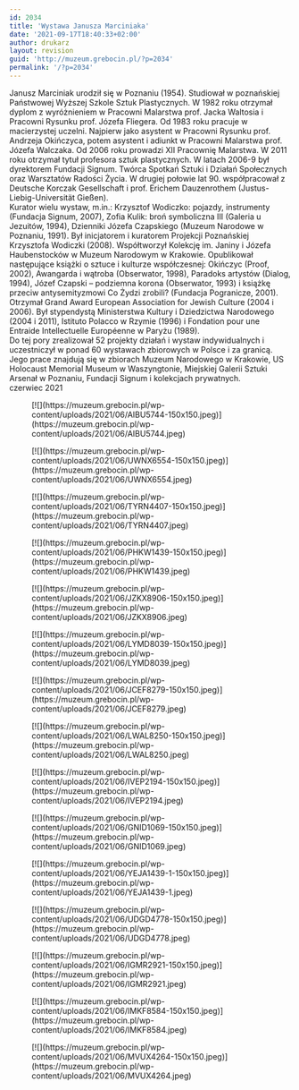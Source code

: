 ```yaml
---
id: 2034
title: 'Wystawa Janusza Marciniaka'
date: '2021-09-17T18:40:33+02:00'
author: drukarz
layout: revision
guid: 'http://muzeum.grebocin.pl/?p=2034'
permalink: '/?p=2034'
---
```


<div class="o9v6fnle cxmmr5t8 oygrvhab hcukyx3x c1et5uql ii04i59q"><div dir="auto">Janusz Marciniak urodził się w Poznaniu (1954). Studiował w poznańskiej Państwowej Wyższej Szkole Sztuk Plastycznych. W 1982 roku otrzymał dyplom z wyróżnieniem w Pracowni Malarstwa prof. Jacka Waltosia i Pracowni Rysunku prof. Józefa Fliegera. Od 1983 roku pracuje w macierzystej uczelni. Najpierw jako asystent w Pracowni Rysunku prof. Andrzeja Okińczyca, potem asystent i adiunkt w Pracowni Malarstwa prof. Józefa Walczaka. Od 2006 roku prowadzi XII Pracownię Malarstwa. W 2011 roku otrzymał tytuł profesora sztuk plastycznych. W latach 2006-9 był dyrektorem Fundacji Signum. Twórca Spotkań Sztuki i Działań Społecznych oraz Warsztatów Radości Życia. W drugiej połowie lat 90. współpracował z Deutsche Korczak Gesellschaft i prof. Erichem Dauzenrothem (Justus-Liebig-Universität Gießen).</div></div><div class="o9v6fnle cxmmr5t8 oygrvhab hcukyx3x c1et5uql ii04i59q"><div dir="auto">Kurator wielu wystaw, m.in.: Krzysztof Wodiczko: pojazdy, instrumenty (Fundacja Signum, 2007), Zofia Kulik: broń symboliczna III (Galeria u Jezuitów, 1994), Dzienniki Józefa Czapskiego (Muzeum Narodowe w Poznaniu, 1991). Był inicjatorem i kuratorem Projekcji Poznańskiej Krzysztofa Wodiczki (2008). Współtworzył Kolekcję im. Janiny i Józefa Haubenstocków w Muzeum Narodowym w Krakowie. Opublikował następujące książki o sztuce i kulturze współczesnej: Okińczyc (Proof, 2002), Awangarda i wątroba (Obserwator, 1998), Paradoks artystów (Dialog, 1994), Józef Czapski – podziemna korona (Obserwator, 1993) i książkę przeciw antysemityzmowi Co Żydzi zrobili? (Fundacja Pogranicze, 2001).</div></div><div class="o9v6fnle cxmmr5t8 oygrvhab hcukyx3x c1et5uql ii04i59q"><div dir="auto">Otrzymał Grand Award European Association for Jewish Culture (2004 i 2006). Był stypendystą Ministerstwa Kultury i Dziedzictwa Narodowego (2004 i 2011), Istituto Polacco w Rzymie (1996) i Fondation pour une Entraide Intellectuelle Européenne w Paryżu (1989).</div></div><div class="o9v6fnle cxmmr5t8 oygrvhab hcukyx3x c1et5uql ii04i59q"><div dir="auto">Do tej pory zrealizował 52 projekty działań i wystaw indywidualnych i uczestniczył w ponad 60 wystawach zbiorowych w Polsce i za granicą. Jego prace znajdują się w zbiorach Muzeum Narodowego w Krakowie, US Holocaust Memorial Museum w Waszyngtonie, Miejskiej Galerii Sztuki Arsenał w Poznaniu, Fundacji Signum i kolekcjach prywatnych.</div><div dir="auto"></div></div><div dir="auto">czerwiec 2021</div><div dir="auto"></div><div dir="auto"><div class="gallery galleryid-2034 gallery-columns-5 gallery-size-thumbnail" id="gallery-911"><figure class="gallery-item"><div class="gallery-icon landscape"> [![](https://muzeum.grebocin.pl/wp-content/uploads/2021/06/AIBU5744-150x150.jpeg)](https://muzeum.grebocin.pl/wp-content/uploads/2021/06/AIBU5744.jpeg) </div></figure><figure class="gallery-item"><div class="gallery-icon portrait"> [![](https://muzeum.grebocin.pl/wp-content/uploads/2021/06/UWNX6554-150x150.jpeg)](https://muzeum.grebocin.pl/wp-content/uploads/2021/06/UWNX6554.jpeg) </div></figure><figure class="gallery-item"><div class="gallery-icon landscape"> [![](https://muzeum.grebocin.pl/wp-content/uploads/2021/06/TYRN4407-150x150.jpeg)](https://muzeum.grebocin.pl/wp-content/uploads/2021/06/TYRN4407.jpeg) </div></figure><figure class="gallery-item"><div class="gallery-icon landscape"> [![](https://muzeum.grebocin.pl/wp-content/uploads/2021/06/PHKW1439-150x150.jpeg)](https://muzeum.grebocin.pl/wp-content/uploads/2021/06/PHKW1439.jpeg) </div></figure><figure class="gallery-item"><div class="gallery-icon landscape"> [![](https://muzeum.grebocin.pl/wp-content/uploads/2021/06/JZKX8906-150x150.jpeg)](https://muzeum.grebocin.pl/wp-content/uploads/2021/06/JZKX8906.jpeg) </div></figure><figure class="gallery-item"><div class="gallery-icon portrait"> [![](https://muzeum.grebocin.pl/wp-content/uploads/2021/06/LYMD8039-150x150.jpeg)](https://muzeum.grebocin.pl/wp-content/uploads/2021/06/LYMD8039.jpeg) </div></figure><figure class="gallery-item"><div class="gallery-icon portrait"> [![](https://muzeum.grebocin.pl/wp-content/uploads/2021/06/JCEF8279-150x150.jpeg)](https://muzeum.grebocin.pl/wp-content/uploads/2021/06/JCEF8279.jpeg) </div></figure><figure class="gallery-item"><div class="gallery-icon portrait"> [![](https://muzeum.grebocin.pl/wp-content/uploads/2021/06/LWAL8250-150x150.jpeg)](https://muzeum.grebocin.pl/wp-content/uploads/2021/06/LWAL8250.jpeg) </div></figure><figure class="gallery-item"><div class="gallery-icon portrait"> [![](https://muzeum.grebocin.pl/wp-content/uploads/2021/06/IVEP2194-150x150.jpeg)](https://muzeum.grebocin.pl/wp-content/uploads/2021/06/IVEP2194.jpeg) </div></figure><figure class="gallery-item"><div class="gallery-icon landscape"> [![](https://muzeum.grebocin.pl/wp-content/uploads/2021/06/GNID1069-150x150.jpeg)](https://muzeum.grebocin.pl/wp-content/uploads/2021/06/GNID1069.jpeg) </div></figure><figure class="gallery-item"><div class="gallery-icon landscape"> [![](https://muzeum.grebocin.pl/wp-content/uploads/2021/06/YEJA1439-1-150x150.jpeg)](https://muzeum.grebocin.pl/wp-content/uploads/2021/06/YEJA1439-1.jpeg) </div></figure><figure class="gallery-item"><div class="gallery-icon portrait"> [![](https://muzeum.grebocin.pl/wp-content/uploads/2021/06/UDGD4778-150x150.jpeg)](https://muzeum.grebocin.pl/wp-content/uploads/2021/06/UDGD4778.jpeg) </div></figure><figure class="gallery-item"><div class="gallery-icon portrait"> [![](https://muzeum.grebocin.pl/wp-content/uploads/2021/06/IGMR2921-150x150.jpeg)](https://muzeum.grebocin.pl/wp-content/uploads/2021/06/IGMR2921.jpeg) </div></figure><figure class="gallery-item"><div class="gallery-icon portrait"> [![](https://muzeum.grebocin.pl/wp-content/uploads/2021/06/IMKF8584-150x150.jpeg)](https://muzeum.grebocin.pl/wp-content/uploads/2021/06/IMKF8584.jpeg) </div></figure><figure class="gallery-item"><div class="gallery-icon portrait"> [![](https://muzeum.grebocin.pl/wp-content/uploads/2021/06/MVUX4264-150x150.jpeg)](https://muzeum.grebocin.pl/wp-content/uploads/2021/06/MVUX4264.jpeg) </div></figure> </div></div>